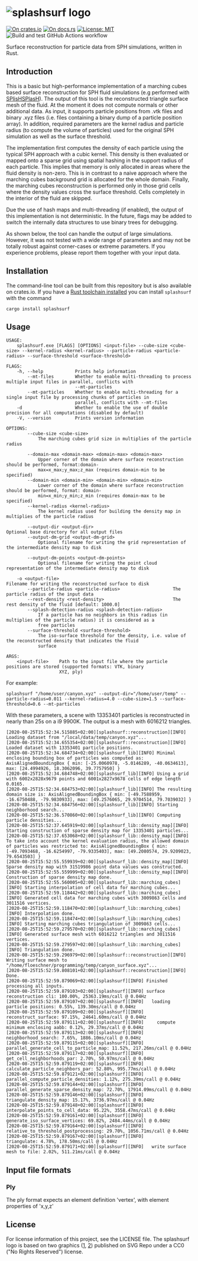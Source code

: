 # ![splashsurf logo](logos/logo_small.svg "splashsurf")
[![On crates.io](https://img.shields.io/crates/v/splashsurf)](https://crates.io/crates/splashsurf)
[![On docs.rs](https://docs.rs/splashsurf_lib/badge.svg)](https://docs.rs/splashsurf_lib)
[![License: MIT](https://img.shields.io/crates/l/splashsurf)](https://github.com/w1th0utnam3/splashsurf/blob/master/LICENSE)
![Build and test GitHub Actions workflow](https://github.com/w1th0utnam3/splashsurf/workflows/Build%20and%20test/badge.svg)

Surface reconstruction for particle data from SPH simulations, written in Rust.

## Introduction

This is a basic but high-performance implementation of a marching cubes based surface reconstruction for SPH fluid simulations (e.g performed with [SPlisHSPlasH](https://github.com/InteractiveComputerGraphics/SPlisHSPlasH)).
The output of this tool is the reconstructed triangle surface mesh of the fluid.
At the moment it does not compute normals or other additional data.
As input, it supports particle positions from .vtk files and binary .xyz files (i.e. files containing a binary dump of a particle position array). In addition, required parameters are the kernel radius and particle radius (to compute the volume of particles) used for the original SPH simulation as well as the surface threshold.

The implementation first computes the density of each particle using the typical SPH approach with a cubic kernel. 
This density is then evaluated or mapped onto a sparse grid using spatial hashing in the support radius of each particle.
This implies that memory is only allocated in areas where the fluid density is non-zero. This is in contrast to a naive approach where the marching cubes background grid is allocated for the whole domain. 
Finally, the marching cubes reconstruction is performed only in those grid cells where the density values cross the surface threshold. Cells completely in the interior of the fluid are skipped.

Due the use of hash maps and multi-threading (if enabled), the output of this implementation is not deterministic.
In the future, flags may be added to switch the internally data structures to use binary trees for debugging.

As shown below, the tool can handle the output of large simulations.
However, it was not tested with a wide range of parameters and may not be totally robust against corner-cases or extreme parameters.
If you experience problems, please report them together with your input data.

## Installation

The command-line tool can be built from this repository but is also available on crates.io.
If you have a [Rust toolchain installed](https://www.rust-lang.org/tools/install) you can install `splashsurf` with the command
```
cargo install splashsurf
```

## Usage

```
USAGE:
    splashsurf.exe [FLAGS] [OPTIONS] <input-file> --cube-size <cube-size> --kernel-radius <kernel-radius> --particle-radius <particle-radius> --surface-threshold <surface-threshold>

FLAGS:
    -h, --help            Prints help information
        --mt-files        Whether to enable multi-threading to process multiple input files in parallel, conflicts with
                          --mt-particles
        --mt-particles    Whether to enable multi-threading for a single input file by processing chunks of particles in
                          parallel, conflicts with --mt-files
    -d                    Whether to enable the use of double precision for all computations (disabled by default)
    -V, --version         Prints version information

OPTIONS:
        --cube-size <cube-size>
            The marching cubes grid size in multiplies of the particle radius

        --domain-max <domain-max> <domain-max> <domain-max>
            Upper corner of the domain where surface reconstruction should be performed, format:domain-
            max=x_max;y_max;z_max (requires domain-min to be specified)
        --domain-min <domain-min> <domain-min> <domain-min>
            Lower corner of the domain where surface reconstruction should be performed, format: domain-
            min=x_min;y_min;z_min (requires domain-max to be specified)
        --kernel-radius <kernel-radius>
            The kernel radius used for building the density map in multiplies of the particle radius

        --output-dir <output-dir>                              Optional base directory for all output files
        --output-dm-grid <output-dm-grid>
            Optional filename for writing the grid representation of the intermediate density map to disk

        --output-dm-points <output-dm-points>
            Optional filename for writing the point cloud representation of the intermediate density map to disk

    -o <output-file>                                           Filename for writing the reconstructed surface to disk
        --particle-radius <particle-radius>                    The particle radius of the input data
        --rest-density <rest-density>                          The rest density of the fluid [default: 1000.0]
        --splash-detection-radius <splash-detection-radius>
            If a particle has no neighbors in this radius (in multiplies of the particle radius) it is considered as a
            free particles
        --surface-threshold <surface-threshold>
            The iso-surface threshold for the density, i.e. value of the reconstructed density that indicates the fluid
            surface

ARGS:
    <input-file>    Path to the input file where the particle positions are stored (supported formats: VTK, binary
                    XYZ, ply)
```
For example:
```
splashsurf "/home/user/canyon.xyz" --output-dir="/home/user/temp" --particle-radius=0.011 --kernel-radius=4.0 --cube-size=1.5 --surface-threshold=0.6 --mt-particles
```
With these parameters, a scene with 13353401 particles is reconstructed in nearly than 25s on a i9 9900K. The output is a mesh with 6016212 triangles.
```
[2020-08-25T15:52:34.515885+02:00][splashsurf::reconstruction][INFO] Loading dataset from "/local/data/temp/canyon.xyz"...
[2020-08-25T15:52:34.655354+02:00][splashsurf::reconstruction][INFO] Loaded dataset with 13353401 particle positions.
[2020-08-25T15:52:34.684734+02:00][splashsurf_lib][INFO] Minimal enclosing bounding box of particles was computed as: AxisAlignedBoundingBox { min: [-25.0060978, -5.0146289, -40.0634613], max: [24.4994926, 18.3062096, 39.7757950] }
[2020-08-25T15:52:34.684748+02:00][splashsurf_lib][INFO] Using a grid with 6002x2828x9679 points and 6001x2827x9678 cells of edge length 0.0165.
[2020-08-25T15:52:34.684753+02:00][splashsurf_lib][INFO] The resulting domain size is: AxisAlignedBoundingBox { min: [-49.7588959, -16.6750488, -79.9830933], max: [49.2576065, 29.9704514, 79.7039032] }
[2020-08-25T15:52:34.684756+02:00][splashsurf_lib][INFO] Starting neighborhood search...
[2020-08-25T15:52:36.570860+02:00][splashsurf_lib][INFO] Computing particle densities...
[2020-08-25T15:52:37.645919+02:00][splashsurf_lib::density_map][INFO] Starting construction of sparse density map for 13353401 particles...
[2020-08-25T15:52:37.653068+02:00][splashsurf_lib::density_map][INFO] To take into account the kernel evaluation radius, the allowed domain of particles was restricted to: AxisAlignedBoundingBox { min: [-49.7093468, -16.6254997, -79.9335403], max: [49.2080574, 29.9209023, 79.6543503] }
[2020-08-25T15:52:55.559939+02:00][splashsurf_lib::density_map][INFO] Sparse density map with 31519986 point data values was constructed.
[2020-08-25T15:52:55.559999+02:00][splashsurf_lib::density_map][INFO] Construction of sparse density map done.
[2020-08-25T15:52:55.560005+02:00][splashsurf_lib::marching_cubes][INFO] Starting interpolation of cell data for marching cubes...
[2020-08-25T15:52:59.118442+02:00][splashsurf_lib::marching_cubes][INFO] Generated cell data for marching cubes with 3009863 cells and 3011516 vertices.
[2020-08-25T15:52:59.118470+02:00][splashsurf_lib::marching_cubes][INFO] Interpolation done.
[2020-08-25T15:52:59.118474+02:00][splashsurf_lib::marching_cubes][INFO] Starting marching cubes triangulation of 3009863 cells...
[2020-08-25T15:52:59.279570+02:00][splashsurf_lib::marching_cubes][INFO] Generated surface mesh with 6016212 triangles and 3011516 vertices.
[2020-08-25T15:52:59.279597+02:00][splashsurf_lib::marching_cubes][INFO] Triangulation done.
[2020-08-25T15:52:59.296979+02:00][splashsurf::reconstruction][INFO] Writing surface mesh to "/home/floeschner/programming/temp/canyon_surface.xyz"...
[2020-08-25T15:52:59.808101+02:00][splashsurf::reconstruction][INFO] Done.
[2020-08-25T15:52:59.879069+02:00][splashsurf][INFO] Finished processing all inputs.
[2020-08-25T15:52:59.879103+02:00][splashsurf][INFO] surface reconstruction cli: 100.00%, 25363.19ms/call @ 0.04Hz
[2020-08-25T15:52:59.879107+02:00][splashsurf][INFO]   loading particle positions: 0.55%, 139.30ms/call @ 0.04Hz
[2020-08-25T15:52:59.879109+02:00][splashsurf][INFO]   reconstruct_surface: 97.15%, 24641.60ms/call @ 0.04Hz
[2020-08-25T15:52:59.879111+02:00][splashsurf][INFO]     compute minimum enclosing aabb: 0.12%, 29.37ms/call @ 0.04Hz
[2020-08-25T15:52:59.879113+02:00][splashsurf][INFO]     neighborhood_search: 7.65%, 1886.10ms/call @ 0.04Hz
[2020-08-25T15:52:59.879115+02:00][splashsurf][INFO]       parallel_generate_cell_to_particle_map: 11.52%, 217.26ms/call @ 0.04Hz
[2020-08-25T15:52:59.879117+02:00][splashsurf][INFO]       get_cell_neighborhoods_par: 2.70%, 50.97ms/call @ 0.04Hz
[2020-08-25T15:52:59.879119+02:00][splashsurf][INFO]       calculate_particle_neighbors_par: 52.80%, 995.77ms/call @ 0.04Hz
[2020-08-25T15:52:59.879121+02:00][splashsurf][INFO]     parallel_compute_particle_densities: 1.12%, 275.39ms/call @ 0.04Hz
[2020-08-25T15:52:59.879144+02:00][splashsurf][INFO]     parallel_generate_sparse_density_map: 72.70%, 17914.09ms/call @ 0.04Hz
[2020-08-25T15:52:59.879146+02:00][splashsurf][INFO]     triangulate_density_map: 15.17%, 3736.97ms/call @ 0.04Hz
[2020-08-25T15:52:59.879148+02:00][splashsurf][INFO]       interpolate_points_to_cell_data: 95.22%, 3558.47ms/call @ 0.04Hz
[2020-08-25T15:52:59.879161+02:00][splashsurf][INFO]         generate_iso_surface_vertices: 69.82%, 2484.44ms/call @ 0.04Hz
[2020-08-25T15:52:59.879164+02:00][splashsurf][INFO]         relative_to_threshold_postprocessing: 29.70%, 1056.71ms/call @ 0.04Hz
[2020-08-25T15:52:59.879167+02:00][splashsurf][INFO]       triangulate: 4.78%, 178.50ms/call @ 0.04Hz
[2020-08-25T15:52:59.879171+02:00][splashsurf][INFO]   write surface mesh to file: 2.02%, 511.21ms/call @ 0.04Hz
```

## Input file formats

### Ply

The ply format expects an element definition 'vertex', with element properties of 'x,y,z'

## License

For license information of this project, see the LICENSE file.
The splashsurf logo is based on two graphics ([1](https://www.svgrepo.com/svg/295647/wave), [2](https://www.svgrepo.com/svg/295652/surfboard-surfboard)) published on SVG Repo under a CC0 ("No Rights Reserved") license.
